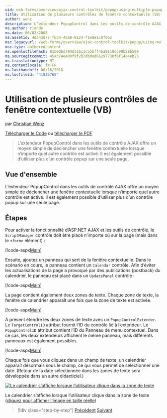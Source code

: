 ```yaml
---
uid: web-forms/overview/ajax-control-toolkit/popup/using-multiple-popup-controls-vb
title: Utilisation de plusieurs contrôles de fenêtre contextuelle (VB) | Microsoft Docs
author: wenz
description: L’extendeur PopupControl dans les outils de contrôle AJAX offre un moyen simple de déclencher une fenêtre contextuelle lorsque n’importe quel autre contrôle est activé. Il est également possible d’utiliser m...
ms.author: riande
ms.date: 06/02/2008
ms.assetid: 4da43d77-f6c4-43a8-9124-f1e8e1c8f0a2
msc.legacyurl: /web-forms/overview/ajax-control-toolkit/popup/using-multiple-popup-controls-vb
msc.type: authoredcontent
ms.openlocfilehash: 81b0dbd794d31bc3c55bff4ba8110c590b88b509
ms.sourcegitcommit: 45ac74e400f9f2b7dbded66297730f6f14a4eb25
ms.translationtype: MT
ms.contentlocale: fr-FR
ms.lasthandoff: 08/16/2018
ms.locfileid: "41825760"
---
```

<a name="using-multiple-popup-controls-vb"></a>Utilisation de plusieurs contrôles de fenêtre contextuelle (VB)
====================
par [Christian Wenz](https://github.com/wenz)

[Télécharger le Code](http://download.microsoft.com/download/9/3/f/93f8daea-bebd-4821-833b-95205389c7d0/PopupControl1.vb.zip) ou [télécharger le PDF](http://download.microsoft.com/download/2/d/c/2dc10e34-6983-41d4-9c08-f78f5387d32b/popupcontrol1VB.pdf)

> L’extendeur PopupControl dans les outils de contrôle AJAX offre un moyen simple de déclencher une fenêtre contextuelle lorsque n’importe quel autre contrôle est activé. Il est également possible d’utiliser plus d’un contrôle popup sur une seule page.


## <a name="overview"></a>Vue d'ensemble

L’extendeur PopupControl dans les outils de contrôle AJAX offre un moyen simple de déclencher une fenêtre contextuelle lorsque n’importe quel autre contrôle est activé. Il est également possible d’utiliser plus d’un contrôle popup sur une seule page.

## <a name="steps"></a>Étapes

Pour activer la fonctionnalité d’ASP.NET AJAX et les outils de contrôle, le `ScriptManager` contrôle doit être placé n’importe où sur la page (mais dans le `<form>` élément) :

[!code-aspx[Main](using-multiple-popup-controls-vb/samples/sample1.aspx)]

Ensuite, ajoutez un panneau qui sert de la fenêtre contextuelle. Dans le scénario en cours, le panneau contient un `Calendar` contrôle. Afin d’éviter les actualisations de la page a provoqué par des publications (postback) du calendrier, le panneau est placé dans un `UpdatePanel` contrôle :

[!code-aspx[Main](using-multiple-popup-controls-vb/samples/sample2.aspx)]

La page contient également deux zones de texte. Chaque zone de texte, la fenêtre de calendrier apparaît une fois que la zone de texte est activée.

[!code-aspx[Main](using-multiple-popup-controls-vb/samples/sample3.aspx)]

À présent étendre les deux zones de texte avec un `PopupControlExtender`. Le `TargetControlID` attribut fournit l’ID du contrôle lié à l’extendeur. Le `PopupControlID` attribut contient l’ID du Panneau de menu contextuel. Dans ce cas, les deux extendeurs affichent le même panneau, mais différents panneaux est également possibles.

[!code-aspx[Main](using-multiple-popup-controls-vb/samples/sample4.aspx)]

Chaque fois que vous cliquez dans un champ de texte, un calendrier apparaît désormais sous le champ, ce qui vous permet de sélectionner une date. (Retour de la date sélectionnée dans les zones de texte sera développée dans un autre didacticiel.)


[![Le calendrier s’affiche lorsque l’utilisateur clique dans la zone de texte](using-multiple-popup-controls-vb/_static/image2.png)](using-multiple-popup-controls-vb/_static/image1.png)

Le calendrier s’affiche lorsque l’utilisateur clique dans la zone de texte ([cliquez pour afficher l’image en taille réelle](using-multiple-popup-controls-vb/_static/image3.png))

> [!div class="step-by-step"]
> [Précédent](handling-postbacks-from-a-popup-control-without-an-updatepanel-cs.md)
> [Suivant](handling-postbacks-from-a-popup-control-with-an-updatepanel-vb.md)
